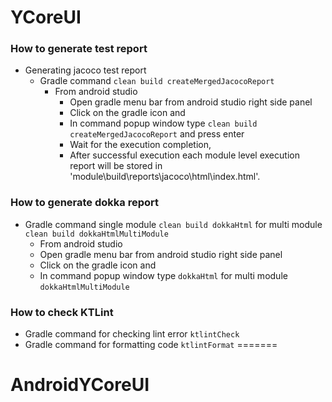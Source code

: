 
YCoreUI
==================

### How to generate test report
- Generating jacoco test report
  - Gradle command `clean build createMergedJacocoReport`
    - From android studio
      - Open gradle menu bar from android studio right side panel
      - Click on the gradle icon and
      - In command popup window type `clean build createMergedJacocoReport` and press enter
      - Wait for the execution completion,
      - After successful execution each module level execution report will be stored in 'module\build\reports\jacoco\html\index.html'.

### How to generate dokka report
- Gradle command single module `clean build dokkaHtml` for multi module `clean build dokkaHtmlMultiModule`
  - From android studio
  - Open gradle menu bar from android studio right side panel
  - Click on the gradle icon and
  - In command popup window type `dokkaHtml` for multi module `dokkaHtmlMultiModule`

### How to check KTLint
- Gradle command for checking lint error `ktlintCheck`
- Gradle command for formatting code `ktlintFormat`
=======
# AndroidYCoreUI


